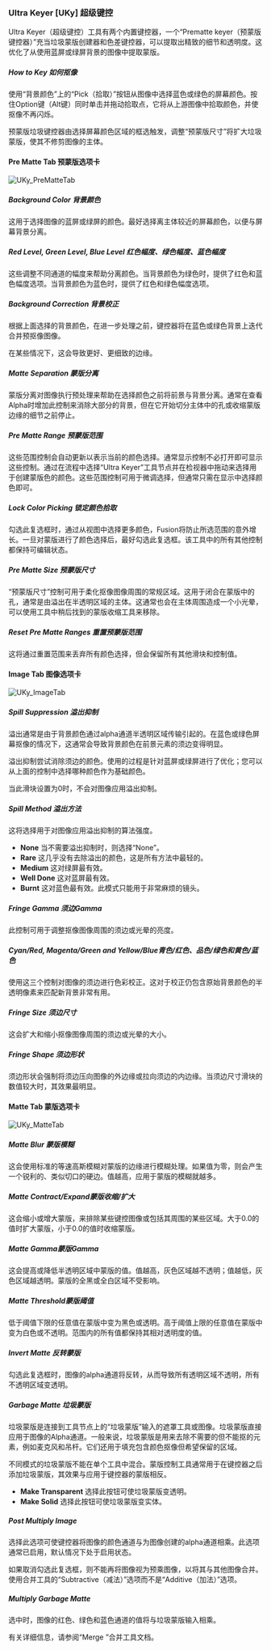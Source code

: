 ### Ultra Keyer [UKy] 超级键控

Ultra Keyer（超级键控）工具有两个内置键控器，一个“Prematte keyer（预蒙版键控器）”充当垃圾蒙版创建器和色差键控器，可以提取出精致的细节和透明度。这优化了从使用蓝屏或绿屏背景的图像中提取蒙版。

##### How to Key 如何抠像

使用“背景颜色”上的“Pick（拾取）”按钮从图像中选择蓝色或绿色的屏幕颜色。按住Option键（Alt键）同时单击并拖动拾取点，它将从上游图像中拾取颜色，并使抠像不再闪烁。

预蒙版垃圾键控器由选择屏幕颜色区域的框选触发，调整“预蒙版尺寸”将扩大垃圾蒙版，使其不修剪图像的主体。

#### Pre Matte Tab 预蒙版选项卡

![UKy_PreMatteTab](images/UKy_PreMatteTab.png)

##### Background Color 背景颜色

这用于选择图像的蓝屏或绿屏的颜色。最好选择离主体较近的屏幕颜色，以便与屏幕背景分离。

##### Red Level, Green Level, Blue Level 红色幅度、绿色幅度、蓝色幅度

这些调整不同通道的幅度来帮助分离颜色。当背景颜色为绿色时，提供了红色和蓝色幅度选项。当背景颜色为蓝色时，提供了红色和绿色幅度选项。

##### Background Correction 背景校正

根据上面选择的背景颜色，在进一步处理之前，键控器将在蓝色或绿色背景上迭代合并预抠像图像。

在某些情况下，这会导致更好、更细致的边缘。

##### Matte Separation 蒙版分离

蒙版分离对图像执行预处理来帮助在选择颜色之前将前景与背景分离。通常在查看Alpha时增加此控制来消除大部分的背景，但在它开始切分主体中的孔或收缩蒙版边缘的细节之前停止。

##### Pre Matte Range 预蒙版范围

这些范围控制会自动更新以表示当前的颜色选择。通常显示控制不必打开即可显示这些控制。通过在流程中选择“Ultra Keyer”工具节点并在检视器中拖动来选择用于创建蒙版色的颜色。这些范围控制可用于微调选择，但通常只需在显示中选择颜色即可。

##### Lock Color Picking 锁定颜色拾取

勾选此复选框时，通过从视图中选择更多颜色，Fusion将防止所选范围的意外增长。一旦对蒙版进行了颜色选择后，最好勾选此复选框。该工具中的所有其他控制都保持可编辑状态。

##### Pre Matte Size 预蒙版尺寸

“预蒙版尺寸”控制可用于柔化抠像图像周围的常规区域。这用于闭合在蒙版中的孔，通常是由溢出在半透明区域的主体。这通常也会在主体周围造成一个小光晕，可以使用工具中稍后找到的蒙版收缩工具来移除。

##### Reset Pre Matte Ranges 重置预蒙版范围

这将通过重置范围来丢弃所有颜色选择，但会保留所有其他滑块和控制值。

#### Image Tab 图像选项卡

![UKy_ImageTab](images/UKy_ImageTab.png)

##### Spill Suppression 溢出抑制

溢出通常是由于背景颜色通过alpha通道半透明区域传输引起的。在蓝色或绿色屏幕抠像的情况下，这通常会导致背景颜色在前景元素的须边变得明显。

溢出抑制尝试消除须边的颜色。使用的过程是针对蓝屏或绿屏进行了优化；您可以从上面的控制中选择哪种颜色作为基础颜色。

当此滑块设置为0时，不会对图像应用溢出抑制。

##### Spill Method 溢出方法

这将选择用于对图像应用溢出抑制的算法强度。

- **None**
  当不需要溢出抑制时，则选择“None”。
- **Rare**
  这几乎没有去除溢出的颜色，这是所有方法中最轻的。
- **Medium**
  这对绿屏最有效。
- **Well Done**
  这对蓝屏最有效。
- **Burnt**
  这对蓝色最有效。此模式只能用于非常麻烦的镜头。

##### Fringe Gamma 须边Gamma

此控制可用于调整抠像图像周围的须边或光晕的亮度。

##### Cyan/Red, Magenta/Green and Yellow/Blue青色/红色、品色/绿色和黄色/蓝色

使用这三个控制对图像的须边进行色彩校正。这对于校正仍包含原始背景颜色的半透明像素来匹配新背景非常有用。

##### Fringe Size 须边尺寸

这会扩大和缩小抠像图像周围的须边或光晕的大小。

##### Fringe Shape 须边形状

须边形状会强制将须边压向图像的外边缘或拉向须边的内边缘。当须边尺寸滑块的数值较大时，其效果最明显。

#### Matte Tab 蒙版选项卡

![UKy_MatteTab](images/UKy_MatteTab.png)

##### Matte Blur 蒙版模糊

这会使用标准的等速高斯模糊对蒙版的边缘进行模糊处理。如果值为零，则会产生一个锐利的、类似切口的硬边。值越高，应用于蒙版的模糊就越多。

##### Matte  Contract/Expand蒙版收缩/扩大

这会缩小或增大蒙版，来排除某些键控图像或包括其周围的某些区域。大于0.0的值时扩大蒙版，小于0.0的值时收缩蒙版。

##### Matte Gamma蒙版Gamma

这会提高或降低半透明区域中蒙版的值。值越高，灰色区域越不透明；值越低，灰色区域越透明。蒙版的全黑或全白区域不受影响。

##### Matte Threshold蒙版阈值

低于阈值下限的任意值在蒙版中变为黑色或透明。高于阈值上限的任意值在蒙版中变为白色或不透明。范围内的所有值都保持其相对透明度的值。

##### Invert Matte 反转蒙版

勾选此复选框时，图像的alpha通道将反转，从而导致所有透明区域不透明，所有不透明区域变透明。

##### Garbage Matte 垃圾蒙版

垃圾蒙版是连接到工具节点上的“垃圾蒙版”输入的遮罩工具或图像。垃圾蒙版直接应用于图像的Alpha通道。一般来说，垃圾蒙版是用来去除不需要的但不能抠的元素，例如麦克风和吊杆。它们还用于填充包含颜色抠像但希望保留的区域。

不同模式的垃圾蒙版不能在单个工具中混合。蒙版控制工具通常用于在键控器之后添加垃圾蒙版，其效果与应用于键控器的蒙版相反。

- **Make Transparent**
  选择此按钮可使垃圾蒙版变透明。
- **Make Solid**
  选择此按钮可使垃圾蒙版变实体。

##### Post Multiply Image

选择此选项可使键控器将图像的颜色通道与为图像创建的alpha通道相乘。此选项通常已启用，默认情况下处于启用状态。

如果取消勾选此复选框，则不能再将图像视为预乘图像，以将其与其他图像合并。使用合并工具的“Subtractive（减法）”选项而不是“Additive（加法）”选项。

##### Multiply Garbage Matte

选中时，图像的红色、绿色和蓝色通道的值将与垃圾蒙版输入相乘。

有关详细信息，请参阅“Merge ”合并工具文档。
